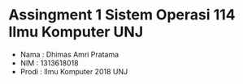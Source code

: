# Assingment 1 Sistem Operasi 114 Ilmu Komputer UNJ

- Nama  : Dhimas Amri Pratama
- NIM   : 1313618018
- Prodi : Ilmu Komputer 2018 UNJ 
